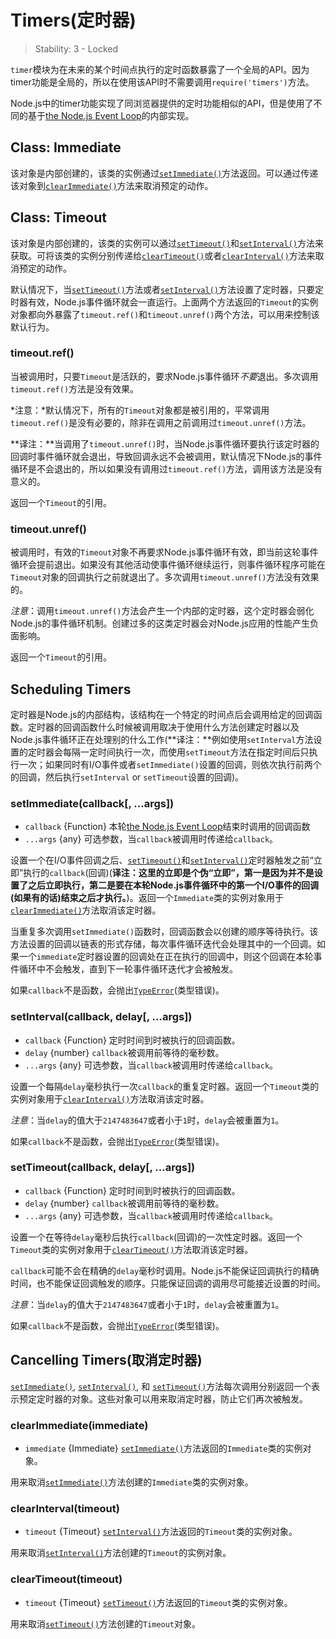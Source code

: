 # Timers(定时器)

> Stability: 3 - Locked

`timer`模块为在未来的某个时间点执行的定时函数暴露了一个全局的API。因为timer功能是全局的，所以在使用该API时不需要调用`require('timers')`方法。

Node.js中的timer功能实现了同浏览器提供的定时功能相似的API，但是使用了不同的基于[the Node.js Event Loop][]的内部实现。

## Class: Immediate

该对象是内部创建的，该类的实例通过[`setImmediate()`][]方法返回。可以通过传递该对象到[`clearImmediate()`][]方法来取消预定的动作。

## Class: Timeout

该对象是内部创建的，该类的实例可以通过[`setTimeout()`][]和[`setInterval()`][]方法来获取。可将该类的实例分别传递给[`clearTimeout()`][]或者[`clearInterval()`][]方法来取消预定的动作。

默认情况下，当[`setTimeout()`][]方法或者[`setInterval()`][]方法设置了定时器，只要定时器有效，Node.js事件循环就会一直运行。上面两个方法返回的`Timeout`的实例对象都向外暴露了`timeout.ref()`和`timeout.unref()`两个方法，可以用来控制该默认行为。

### timeout.ref()
<!-- YAML
added: v0.9.1
-->

当被调用时，只要`Timeout`是活跃的，要求Node.js事件循环*不要*退出。多次调用`timeout.ref()`方法是没有效果。

*注意：*默认情况下，所有的`Timeout`对象都是被引用的，平常调用`timeout.ref()`是没有必要的，除非在调用之前调用过`timeout.unref()`方法。

**译注：**当调用了`timeout.unref()`时，当Node.js事件循环要执行该定时器的回调时事件循环就会退出，导致回调永远不会被调用，默认情况下Node.js的事件循环是不会退出的，所以如果没有调用过`timeout.ref()`方法，调用该方法是没有意义的。

返回一个`Timeout`的引用。

### timeout.unref()
<!-- YAML
added: v0.9.1
-->

被调用时，有效的`Timeout`对象不再要求Node.js事件循环有效，即当前这轮事件循环会提前退出。如果没有其他活动使事件循环继续运行，则事件循环程序可能在`Timeout`对象的回调执行之前就退出了。多次调用`timeout.unref()`方法没有效果的。

*注意*：调用`timeout.unref()`方法会产生一个内部的定时器，这个定时器会弱化Node.js的事件循环机制。创建过多的这类定时器会对Node.js应用的性能产生负面影响。

返回一个`Timeout`的引用。

## Scheduling Timers

定时器是Node.js的内部结构，该结构在一个特定的时间点后会调用给定的回调函数。定时器的回调函数什么时候被调用取决于使用什么方法创建定时器以及Node.js事件循环正在处理别的什么工作(**译注：**例如使用`setInterval`方法设置的定时器会每隔一定时间执行一次，而使用`setTimeout`方法在指定时间后只执行一次；如果同时有I/O事件或者`setImmediate()`设置的回调，则依次执行前两个的回调，然后执行`setInterval` or `setTimeout`设置的回调)。

### setImmediate(callback[, ...args])
<!-- YAML
added: v0.9.1
-->

* `callback` {Function} 本轮[the Node.js Event Loop]结束时调用的回调函数
* `...args` {any} 可选参数，当`callback`被调用时传递给`callback`。

设置一个在I/O事件回调之后、[`setTimeout()`][]和[`setInterval()`][]定时器触发之前“立即”执行的`callback`(回调)(**译注：这里的立即是个伪“立即”，第一是因为并不是设置了之后立即执行，第二是要在本轮Node.js事件循环中的第一个I/O事件的回调(如果有的话)结束之后才执行。**)。返回一个`Immediate`类的实例对象用于[`clearImmediate()`][]方法取消该定时器。

当重复多次调用`setImmediate()`函数时，回调函数会以创建的顺序等待执行。该方法设置的回调以链表的形式存储，每次事件循环迭代会处理其中的一个回调。如果一个`immediate`定时器设置的回调处在正在执行的回调中，则这个回调在本轮事件循环中不会触发，直到下一轮事件循环迭代才会被触发。

如果`callback`不是函数，会抛出[`TypeError`][](类型错误)。

### setInterval(callback, delay[, ...args])
<!-- YAML
added: v0.0.1
-->

* `callback` {Function} 定时时间到时被执行的回调函数。
* `delay` {number} `callback`被调用前等待的毫秒数。
* `...args` {any} 可选参数，当`callback`被调用时传递给`callback`。

设置一个每隔`delay`毫秒执行一次`callback`的重复定时器。返回一个`Timeout`类的实例对象用于[`clearInterval()`][]方法取消该定时器。

*注意*：当`delay`的值大于`2147483647`或者小于`1`时，`delay`会被重置为`1`。

如果`callback`不是函数，会抛出[`TypeError`][](类型错误)。

### setTimeout(callback, delay[, ...args])
<!-- YAML
added: v0.0.1
-->

* `callback` {Function} 定时时间到时被执行的回调函数。
* `delay` {number} `callback`被调用前等待的毫秒数。
* `...args` {any} 可选参数，当`callback`被调用时传递给`callback`。

设置一个在等待`delay`毫秒后执行`callback`(回调)的一次性定时器。返回一个`Timeout`类的实例对象用于[`clearTimeout()`][]方法取消该定时器。

`callback`可能不会在精确的`delay`毫秒时调用。Node.js不能保证回调执行的精确时间，也不能保证回调触发的顺序。只能保证回调的调用尽可能接近设置的时间。

*注意*：当`delay`的值大于`2147483647`或者小于`1`时，`delay`会被重置为`1`。

如果`callback`不是函数，会抛出[`TypeError`][](类型错误)。

## Cancelling Timers(取消定时器)

[`setImmediate()`][], [`setInterval()`][], 和 [`setTimeout()`][]方法每次调用分别返回一个表示预定定时器的对象。这些对象可以用来取消定时器，防止它们再次被触发。

### clearImmediate(immediate)
<!-- YAML
added: v0.9.1
-->

* `immediate` {Immediate} [`setImmediate()`][]方法返回的`Immediate`类的实例对象。

用来取消[`setImmediate()`][]方法创建的`Immediate`类的实例对象。

### clearInterval(timeout)
<!-- YAML
added: v0.0.1
-->

* `timeout` {Timeout} [`setInterval()`][]方法返回的`Timeout`类的实例对象。

用来取消[`setInterval()`][]方法创建的`Timeout`的实例对象。

### clearTimeout(timeout)
<!-- YAML
added: v0.0.1
-->

* `timeout` {Timeout} [`setTimeout()`][]方法返回的`Timeout`类的实例对象。

用来取消[`setTimeout()`][]方法创建的`Timeout`对象。


[the Node.js Event Loop]: https://github.com/nodejs/node/blob/master/doc/topics/event-loop-timers-and-nexttick.md
[`TypeError`]: errors.html#errors_class_typeerror
[`clearImmediate()`]: timers.html#timers_clearimmediate_immediate
[`clearInterval()`]: timers.html#timers_clearinterval_timeout
[`clearTimeout()`]: timers.html#timers_cleartimeout_timeout
[`setImmediate()`]: timers.html#timers_setimmediate_callback_args
[`setInterval()`]: timers.html#timers_setinterval_callback_delay_args
[`setTimeout()`]: timers.html#timers_settimeout_callback_delay_args
